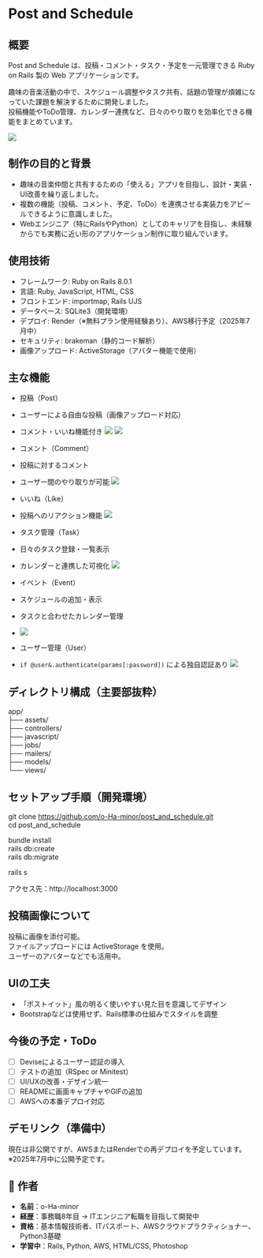#  Post and Schedule

## 概要

Post and Schedule は、投稿・コメント・タスク・予定を一元管理できる Ruby on Rails 製の Web アプリケーションです。

趣味の音楽活動の中で、スケジュール調整やタスク共有、話題の管理が煩雑になっていた課題を解決するために開発しました。  
投稿機能やToDo管理、カレンダー連携など、日々のやり取りを効率化できる機能をまとめています。

![](./public/app_image/a_home.png)

## 制作の目的と背景

- 趣味の音楽仲間と共有するための「使える」アプリを目指し、設計・実装・UI改善を繰り返しました。
- 複数の機能（投稿、コメント、予定、ToDo）を連携させる実装力をアピールできるように意識しました。
- Webエンジニア（特にRailsやPython）としてのキャリアを目指し、未経験からでも実務に近い形のアプリケーション制作に取り組んでいます。


##  使用技術

- フレームワーク: Ruby on Rails 8.0.1
- 言語: Ruby, JavaScript, HTML, CSS
- フロントエンド: importmap, Rails UJS
- データベース: SQLite3（開発環境）
- デプロイ: Render（※無料プラン使用経験あり）、AWS移行予定（2025年7月中）
- セキュリティ: brakeman（静的コード解析）
- 画像アップロード: ActiveStorage（アバター機能で使用）

##  主な機能

-   投稿（Post）
  - ユーザーによる自由な投稿（画像アップロード対応）
  - コメント・いいね機能付き
    ![](./public/app_image/d_post.png)
    ![](./public/app_image/h_post_show.png)

-   コメント（Comment）
  - 投稿に対するコメント
  - ユーザー間のやり取りが可能
    ![](./public/app_image/j_comment.png)

-   いいね（Like）
  - 投稿へのリアクション機能
    ![](./public/app_image/i_post_index.png)

-   タスク管理（Task）
  - 日々のタスク登録・一覧表示
  - カレンダーと連携した可視化
    ![](./public/app_image/e_To_do.png)

-   イベント（Event）
  - スケジュールの追加・表示
  - タスクと合わせたカレンダー管理
  - ![](./public/app_image/f_event.png)

-   ユーザー管理（User）
  - `if @user&.authenticate(params[:password])` による独自認証あり
    ![](./public/app_image/b_sign_in.png)

##  ディレクトリ構成（主要部抜粋）

app/  
├── assets/  
├── controllers/  
├── javascript/  
├── jobs/  
├── mailers/  
├── models/  
└── views/  


##  セットアップ手順（開発環境）

git clone https://github.com/o-Ha-minor/post_and_schedule.git  
cd post_and_schedule  

bundle install  
rails db:create  
rails db:migrate  

rails s  

アクセス先：http://localhost:3000

##  投稿画像について

投稿に画像を添付可能。  
ファイルアップロードには ActiveStorage を使用。  
ユーザーのアバターなどでも活用中。

## UIの工夫

- 「ポストイット」風の明るく使いやすい見た目を意識してデザイン
- Bootstrapなどは使用せず、Rails標準の仕組みでスタイルを調整

##  今後の予定・ToDo

- [ ] Deviseによるユーザー認証の導入
- [ ] テストの追加（RSpec or Minitest）
- [ ] UI/UXの改善・デザイン統一
- [ ] READMEに画面キャプチャやGIFの追加
- [ ] AWSへの本番デプロイ対応

## デモリンク（準備中）

現在は非公開ですが、AWSまたはRenderでの再デプロイを予定しています。  
※2025年7月中に公開予定です。


## 👤 作者

- **名前**：o-Ha-minor
- **経歴**：事務職8年目 → ITエンジニア転職を目指して開発中  
- **資格**：基本情報技術者、ITパスポート、AWSクラウドプラクティショナー、Python3基礎
- **学習中**：Rails, Python, AWS, HTML/CSS, Photoshop
